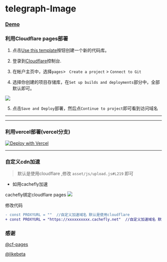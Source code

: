# telegraph-Image


### [Demo](https://img.131213.xyz/)


### 利用Cloudflare pages部署

1. 点击[Use this template](https://github.com/x-dr/telegraph-Image/generate)按钮创建一个新的代码库。

2. 登录到[Cloudflare](https://dash.cloudflare.com/)控制台.
3. 在帐户主页中，选择`pages`> ` Create a project` > `Connect to Git`
4. 选择你创建的项目存储库，在`Set up builds and deployments`部分中，全部默认即可。

<img src="https://i3.wp.com/telegra.ph/file/beb0385822e24c9a9d459.png" />

5. 点击`Save and Deploy`部署，然后点`Continue to project`即可看到访问域名




---
---
### 利用vercel部署(vercel分支)

[![Deploy with Vercel](https://vercel.com/button?utm_source=busiyi&utm_campaign=oss)](https://vercel.com/new/clone?utm_source=busiyi&utm_campaign=oss&repository-url=https://github.com/x-dr/telegraph-Image/tree/vercel)


---
### 自定义cdn加速
> 默认是使用cloudflare ,修改 `asset/js/upload.js#L219` 即可

+ 如用cachefly加速 

cachefly绑定cloudflare pages
<img src="https://i3.wp.com/telegra.ph/file/c19f7ea17ce2027b13dfa.png" />

修改代码

```diff
- const PROXYURL = ""  //自定义加速域名 默认是使用cloudflare
+ const PROXYURL = "https://xxxxxxxxxx.cachefly.net"  //自定义加速域名 默认是使用cloudflare
```




### 感谢

[@cf-pages](https://github.com/cf-pages/Telegraph-Image)

[@likebeta](https://github.com/likebeta/telegraph-image-hosting)




